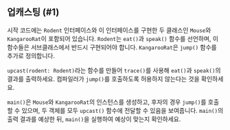 ## 업캐스팅 (#1)

시작 코드에는 `Rodent` 인터페이스와 이 인터페이스를 구현한 두 클래스인 `Mouse`와 `KangarooRat`이 포함되어 있습니다. `Rodent`는 `eat()`과 `speak()` 함수를 선언하며, 이 함수들은 서브클래스에서 반드시 구현되어야 합니다. `KangarooRat`은 `jump()` 함수를 추가로 정의합니다.

`upcast(rodent: Rodent)`라는 함수를 만들어 `trace()`를 사용해 `eat()`과 `speak()`의 결과를 출력하세요. 컴파일러가 `jump()`를 호출하도록 허용하지 않는다는 것을 확인하세요.

`main()`은 `Mouse`와 `KangarooRat`의 인스턴스를 생성하고, 후자의 경우 `jump()`를 호출할 수 있으며, 두 객체를 모두 `upcast()` 함수에 전달할 수 있음을 보여줍니다. `main()`의 출력 결과를 예상한 뒤, `main()`을 실행하여 예상이 맞는지 확인하세요.